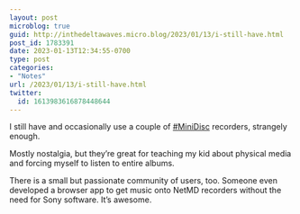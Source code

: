 ```yaml
---
layout: post
microblog: true
guid: http://inthedeltawaves.micro.blog/2023/01/13/i-still-have.html
post_id: 1783391
date: 2023-01-13T12:34:55-0700
type: post
categories:
- "Notes"
url: /2023/01/13/i-still-have.html
twitter:
  id: 1613983616878448644
---
```

<p>I still have and occasionally use a couple of <a href="https://mastodon.social/tags/MiniDisc" class="mention hashtag" rel="tag">#<span>MiniDisc</span></a> recorders, strangely enough. </p><p>Mostly nostalgia, but they’re great for teaching my kid about physical media and forcing myself to listen to entire albums. </p><p>There is a small but passionate community of users, too. Someone even developed a browser app to get music onto NetMD recorders without the need for Sony software. It’s awesome.</p>
